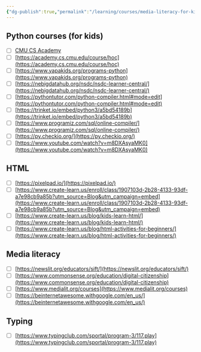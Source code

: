 ```yaml
---
{"dg-publish":true,"permalink":"/learning/courses/media-literacy-for-kids/","tags":["Python","Learning","Courses"]}
---
```


## Python courses (for kids)
- [ ] [CMU CS Academy](https://academy.cs.cmu.edu/)
- [ ] [https://academy.cs.cmu.edu/course/hoc](https://academy.cs.cmu.edu/course/hoc)  
- [ ] [https://www.yapakids.org/programs-python](https://www.yapakids.org/programs-python)  
- [ ] [https://nebigdatahub.org/nsdc/nsdc-learner-central/](https://nebigdatahub.org/nsdc/nsdc-learner-central/)  
- [ ] [https://pythontutor.com/python-compiler.html#mode=edit](https://pythontutor.com/python-compiler.html#mode=edit)  
- [ ] [https://trinket.io/embed/python3/a5bd54189b](https://trinket.io/embed/python3/a5bd54189b)  
- [ ] [https://www.programiz.com/sql/online-compiler/](https://www.programiz.com/sql/online-compiler/)  
- [ ] [https://py.checkio.org/](https://py.checkio.org/)  
- [ ] [https://www.youtube.com/watch?v=m8DXAsyaMK0](https://www.youtube.com/watch?v=m8DXAsyaMK0)  

## HTML
- [ ] [https://pixelpad.io/](https://pixelpad.io/)  
- [ ] [https://www.create-learn.us/enroll/class/1907103d-2b28-4133-93df-a7e98cb9a85b?utm_source=Blog&utm_campaign=embed](https://www.create-learn.us/enroll/class/1907103d-2b28-4133-93df-a7e98cb9a85b?utm_source=Blog&utm_campaign=embed)    
- [ ] [https://www.create-learn.us/blog/kids-learn-html/](https://www.create-learn.us/blog/kids-learn-html/)  
- [ ] [https://www.create-learn.us/blog/html-activities-for-beginners/](https://www.create-learn.us/blog/html-activities-for-beginners/) 

## Media literacy
- [ ] [https://newslit.org/educators/sift/](https://newslit.org/educators/sift/)  
- [ ] [https://www.commonsense.org/education/digital-citizenship](https://www.commonsense.org/education/digital-citizenship)    
- [ ] [https://www.medialit.org/courses](https://www.medialit.org/courses)  
- [ ] [https://beinternetawesome.withgoogle.com/en_us/](https://beinternetawesome.withgoogle.com/en_us/)
  
## Typing
- [ ] [https://www.typingclub.com/sportal/program-3/117.play](https://www.typingclub.com/sportal/program-3/117.play)  

